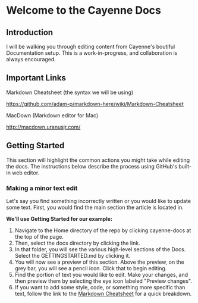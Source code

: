 # Welcome to the Cayenne Docs

## Introduction
I will be walking you through editing content from Cayenne's boutiful Documentation setup. This is a work-in-progress, and collaboration is always encouraged.


## Important Links
Markdown Cheatsheet (the syntax we will be using)

https://github.com/adam-p/markdown-here/wiki/Markdown-Cheatsheet

MacDown (Markdown editor for Mac)

http://macdown.uranusjr.com/


## Getting Started
This section will highlight the common actions you might take while editing the docs. The instructions below describe the process using GitHub's built-in web editor.

### Making a minor text edit
Let's say you find something incorrectly written or you would like to update some text. First, you would find the main section the article is located in. 

**We'll use Getting Started for our example:**

1. Navigate to the Home directory of the repo by clicking cayenne-docs at the top of the page.
2. Then, select the docs directory by clicking the link.
3. In that folder, you will see the various high-level sections of the Docs. Select the GETTINGSTARTED.md by clicking it.
4. You will now see a preview of this section. Above the preview, on the grey bar, you will see a pencil icon. Click that to begin editing.
5. Find the portion of text you would like to edit. Make your changes, and then preview them by selecting the eye icon labeled "Preview changes".
6. If you want to add some style, code, or something more specific than text, follow the link to the [Markdown Cheatsheet](https://github.com/adam-p/markdown-here/wiki/Markdown-Cheatsheet) for a quick breakdown.


